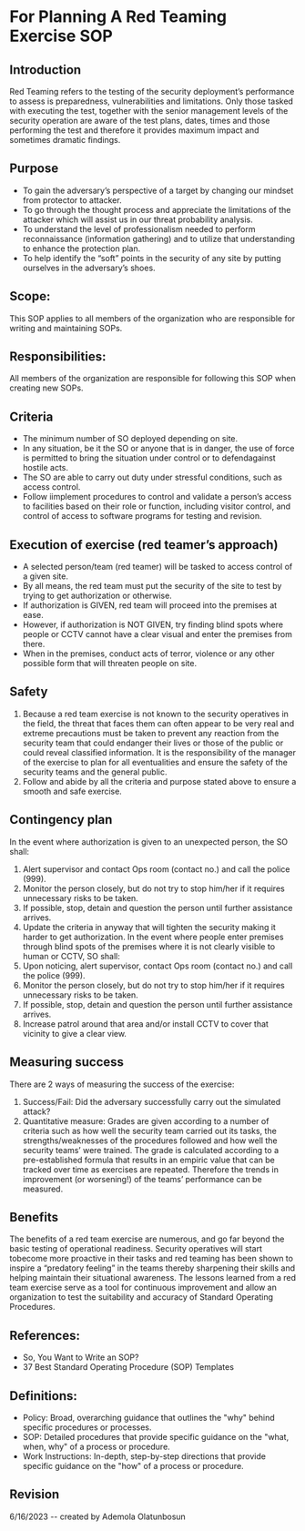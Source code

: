 # For Planning A Red Teaming Exercise SOP

## Introduction
Red Teaming refers to the testing of the security deployment’s performance to assess is preparedness, vulnerabilities and limitations. Only those tasked with executing the test, together with
the senior management levels of the security operation are aware of the test plans, dates, times and those performing the test and therefore it provides maximum impact and sometimes dramatic findings.

## Purpose
- To gain the adversary’s perspective of a target by changing our mindset from protector to attacker.
- To go through the thought process and appreciate the limitations of the attacker which will assist us in our threat probability analysis.
- To understand the level of professionalism needed to perform reconnaissance (information gathering) and to utilize that understanding to enhance the protection plan.
- To help identify the “soft” points in the security of any site by putting ourselves in the adversary’s shoes.

## Scope:
This SOP applies to all members of the organization who are responsible for writing and maintaining SOPs.

## Responsibilities:
All members of the organization are responsible for following this SOP when creating new SOPs.

## Criteria
- The minimum number of SO deployed depending on site.
- In any situation, be it the SO or anyone that is in danger, the use of force is permitted to bring the situation under control or to defendagainst hostile acts.
- The SO are able to carry out duty under stressful conditions, such as access control.
- Follow iimplement procedures to control and validate a person’s access to facilities based on their role or function, including visitor control, and control of access to software programs for testing and revision.

## Execution of exercise (red teamer’s approach)
- A selected person/team (red teamer) will be tasked to access control of a given site.
- By all means, the red team must put the security of the site to test by trying to get authorization or otherwise.
- If authorization is GIVEN, red team will proceed into the premises at ease.
- However, if authorization is NOT GIVEN, try finding blind spots where people or CCTV cannot have a clear visual and enter the premises from there.
- When in the premises, conduct acts of terror, violence or any other possible form that will threaten people on site.

## Safety
1.  Because a red team exercise is not known to the security operatives in the field, the threat that faces them can often appear to be very real and extreme precautions must be taken to
    prevent any reaction from the security team that could endanger their lives or those of the public or could reveal classified information. It is the responsibility of the manager of the
    exercise to plan for all eventualities and ensure the safety of the security teams and the general public.
2.  Follow and abide by all the criteria and purpose stated above to ensure a smooth and safe exercise.

## Contingency plan
In the event where authorization is given to an unexpected person, the SO shall:
1.  Alert supervisor and contact Ops room (contact no.) and call the police (999).
2.  Monitor the person closely, but do not try to stop him/her if it requires unnecessary risks to be taken.
3.  If possible, stop, detain and question the person until further assistance arrives.
4.  Update the criteria in anyway that will tighten the security making it harder to get authorization.
In the event where people enter premises through blind spots of the premises where it is not clearly visible to human or CCTV, SO shall:
1.  Upon noticing, alert supervisor, contact Ops room (contact no.) and call the police (999).
2.  Monitor the person closely, but do not try to stop him/her if it requires unnecessary risks to be taken.
3.  If possible, stop, detain and question the person until further assistance arrives.
4.  Increase patrol around that area and/or install CCTV to cover that vicinity to give a clear view.

## Measuring success
There are 2 ways of measuring the success of the exercise:
1.  Success/Fail: Did the adversary successfully carry out the simulated attack?
2.  Quantitative measure: Grades are given according to a number of criteria such as how well the security team carried out its tasks, the strengths/weaknesses of 
    the procedures followed and how well the security teams’ were trained. The grade is calculated according to a pre-established formula that results in an empiric 
    value that can be tracked over time as exercises are repeated. Therefore the trends in improvement (or worsening!) of the teams’ performance can be measured.

## Benefits
The benefits of a red team exercise are numerous, and go far beyond the basic testing of operational readiness. Security operatives will start tobecome more proactive in 
their tasks and red teaming has been shown to inspire a “predatory feeling” in the teams thereby sharpening their skills and helping maintain their situational awareness. 
The lessons learned from a red team exercise serve as a tool for continuous improvement and allow an organization to test the suitability and accuracy of Standard Operating Procedures.

## References:
- So, You Want to Write an SOP?
- 37 Best Standard Operating Procedure (SOP) Templates

## Definitions:
- Policy: Broad, overarching guidance that outlines the "why" behind specific procedures or processes.
- SOP: Detailed procedures that provide specific guidance on the "what, when, why" of a process or procedure.
- Work Instructions: In-depth, step-by-step directions that provide specific guidance on the "how" of a process or procedure.

## Revision
6/16/2023 -- created by Ademola Olatunbosun

